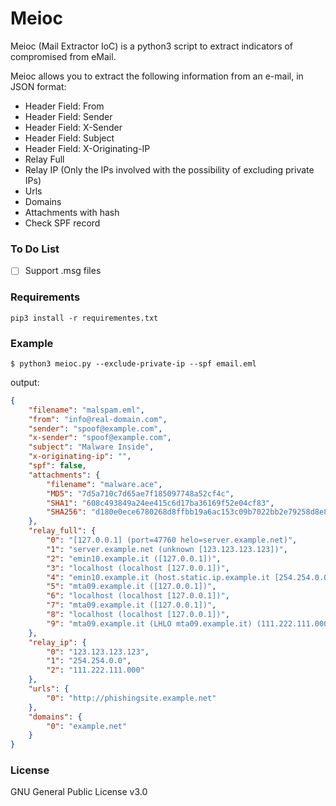 # Meioc

Meioc (Mail Extractor IoC) is a python3 script to extract indicators of compromised from eMail.

Meioc allows you to extract the following information from an e-mail, in JSON format:

* Header Field: From
* Header Field: Sender
* Header Field: X-Sender
* Header Field: Subject
* Header Field: X-Originating-IP
* Relay Full
* Relay IP (Only the IPs involved with the possibility of excluding private IPs)
* Urls
* Domains
* Attachments with hash
* Check SPF record


### To Do List

- [ ] Support .msg files

### Requirements
```
pip3 install -r requirementes.txt
```

### Example
```
$ python3 meioc.py --exclude-private-ip --spf email.eml 
```
output:
```json
{
    "filename": "malspam.eml",
    "from": "info@real-domain.com",
    "sender": "spoof@example.com",
    "x-sender": "spoof@example.com",
    "subject": "Malware Inside",
    "x-originating-ip": "",
    "spf": false,
    "attachments": {
        "filename": "malware.ace",
        "MD5": "7d5a710c7d65ae7f185097748a52cf4c",
        "SHA1": "608c493849a24ee415c6d17ba36169f52e04cf83",
        "SHA256": "d180e0ece6780268d8ffbb19a6ac153c09b7022bb2e79258d8e88676f850a7b6"
    },
    "relay_full": {
        "0": "[127.0.0.1] (port=47760 helo=server.example.net)",
        "1": "server.example.net (unknown [123.123.123.123])",
        "2": "emin10.example.it ([127.0.0.1])",
        "3": "localhost (localhost [127.0.0.1])",
        "4": "emin10.example.it (host.static.ip.example.it [254.254.0.0])",
        "5": "mta09.example.it ([127.0.0.1])",
        "6": "localhost (localhost [127.0.0.1])",
        "7": "mta09.example.it ([127.0.0.1])",
        "8": "localhost (localhost [127.0.0.1])",
        "9": "mta09.example.it (LHLO mta09.example.it) (111.222.111.000)"
    },
    "relay_ip": {
        "0": "123.123.123.123",
        "1": "254.254.0.0",
        "2": "111.222.111.000"
    },
    "urls": {
        "0": "http://phishingsite.example.net"
    },
    "domains": {
        "0": "example.net"
    }
}
```

### License

GNU General Public License v3.0

